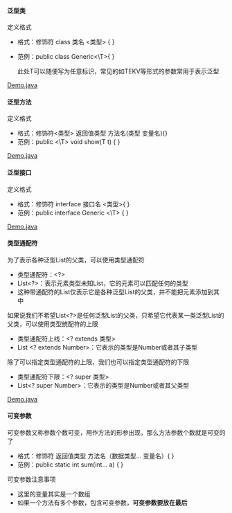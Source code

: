 #### 泛型类

定义格式

- 格式：修饰符 class 类名 <类型> { }

- 范例：public class Generic<\T>{ }

  此处T可以随便写为任意标识，常见的如TEKV等形式的参数常用于表示泛型

[Demo.java](/./code/Generi/Demo.java)

#### 泛型方法

定义格式

- 格式：修饰符<类型> 返回值类型 方法名(类型 变量名){}
- 范例：public <\T> void show(T t) { }

[Demo.java](/./code/GeneriFunciton/Demo.java)

#### 泛型接口

定义格式

- 格式：修饰符 interface 接口名 <类型>{ }
- 范例：public interface Generic <\T> { }

[Demo.java](/./code/GeneriItemp/Demo.java)

#### 类型通配符

为了表示各种泛型List的父类，可以使用类型通配符

- 类型通配符：<\?>
- List<?>：表示元素类型未知List，它的元素可以匹配任何的类型
- 这种带通配符的List仅表示它是各种泛型List的父类，并不能把元素添加到其中



如果说我们不希望List<?>是任何泛型List的父类，只希望它代表某一类泛型List的父类，可以使用类型统配符的上限

- 类型通配符上线：<? extends 类型>
- List <? extends Number>：它表示的类型是Number或者其子类型



除了可以指定类型通配符的上限，我们也可以指定类型通配符的下限

- 类型通配符下限：<? super 类型>
- List<? super Number>：它表示的类型是Number或者其父类型

[Demo.java](/./code/GeneriTongpeifu/Demo.java)

#### 可变参数

可变参数又称参数个数可变，用作方法的形参出现，那么方法参数个数就是可变的了

- 格式：修饰符 返回值类型 方法名（数据类型... 变量名）{ }
- 范例：public static int sum(int... a) { }



可变参数注意事项

- 这里的变量其实是一个数组
- 如果一个方法有多个参数，包含可变参数，**可变参数要放在最后**